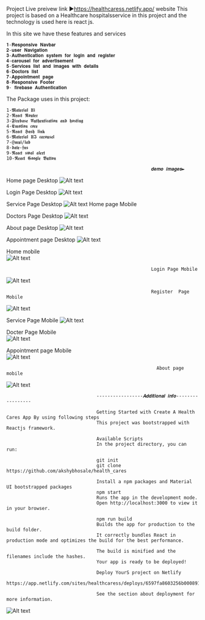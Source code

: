 Project Live preivew link ►https://healthcaress.netlify.app/ website This project is based on a Healthcare hospitalsservice in this project and the technology is used here is react js.

In this site we have these features and services

    𝟏-𝐑𝐞𝐬𝐩𝐨𝐧𝐬𝐢𝐯𝐞 𝐍𝐚𝐯𝐛𝐚𝐫
    𝟐-𝐮𝐬𝐞𝐫 𝐍𝐚𝐯𝐢𝐠𝐚𝐭𝐢𝐨𝐧
    𝟑-𝐀𝐮𝐭𝐡𝐞𝐧𝐭𝐢𝐜𝐚𝐭𝐢𝐨𝐧 𝐬𝐲𝐬𝐭𝐞𝐦 𝐟𝐨𝐫 𝐥𝐨𝐠𝐢𝐧 𝐚𝐧𝐝 𝐫𝐞𝐠𝐢𝐬𝐭𝐞𝐫
    𝟒-𝐜𝐚𝐫𝐨𝐮𝐬𝐞𝐥 𝐟𝐨𝐫 𝐚𝐝𝐯𝐞𝐫𝐭𝐢𝐬𝐞𝐦𝐞𝐧𝐭
    𝟓-𝐒𝐞𝐫𝐯𝐢𝐜𝐞𝐬 𝐥𝐢𝐬𝐭 𝐚𝐧𝐝 𝐢𝐦𝐚𝐠𝐞𝐬 𝐰𝐢𝐭𝐡 𝐝𝐞𝐭𝐚𝐢𝐥𝐬
    𝟔-𝐃𝐨𝐜𝐭𝐨𝐫𝐬 𝐥𝐢𝐬𝐭
    𝟕-𝐀𝐩𝐩𝐨𝐢𝐧𝐭𝐦𝐞𝐧𝐭 𝐩𝐚𝐠𝐞
    𝟖-𝐑𝐞𝐬𝐩𝐨𝐧𝐬𝐢𝐯𝐞 𝐅𝐨𝐨𝐭𝐞𝐫
    𝟗- 𝐟𝐢𝐫𝐞𝐛𝐚𝐬𝐞 𝐀𝐮𝐭𝐡𝐞𝐧𝐭𝐢𝐜𝐚𝐭𝐢𝐨𝐧

The Package uses in this project:

    1-𝕸𝖆𝖙𝖊𝖗𝖎𝖆𝖑 𝖀𝖎
    2-𝕽𝖊𝖆𝖈𝖙 𝕽𝖔𝖚𝖙𝖊𝖗
    3-𝕱𝖎𝖗𝖊𝖇𝖆𝖘𝖊 𝕬𝖚𝖙𝖍𝖊𝖓𝖙𝖎𝖈𝖆𝖙𝖎𝖔𝖓 𝖆𝖓𝖉 𝖍𝖔𝖘𝖙𝖎𝖓𝖌 
    4-𝕰𝖒𝖔𝖙𝖎𝖔𝖓 𝖈𝖔𝖗𝖊
    5-𝕽𝖊𝖆𝖈𝖙 𝕳𝖆𝖘𝖍 𝖑𝖎𝖓𝖐
    6-𝕸𝖆𝖙𝖊𝖗𝖎𝖆𝖑 𝖀𝕴 𝖈𝖆𝖗𝖔𝖚𝖘𝖊𝖑
    7-@𝖒𝖚𝖎/𝖑𝖆𝖇
    8-𝖉𝖆𝖙𝖊-𝖋𝖓𝖘
    9-𝕽𝖊𝖆𝖈𝖙 𝖘𝖜𝖆𝖑 𝖆𝖑𝖊𝖗𝖙
    10-𝕽𝖊𝖆𝖈𝖙 𝕲𝖔𝖔𝖌𝖑𝖊 𝕭𝖚𝖙𝖙𝖔𝖓

                                                         𝒅𝒆𝒎𝒐 𝒊𝒎𝒂𝒈𝒆𝒔► 
 Home page Desktop
                                       ![Alt text](screenshot/healthcaress.netlify.app_home_desktop.png)

Login Page Desktop
                                        ![Alt text](screenshot/healthcaress.netlify.app_login.png)



Service Page Desktop
                                        ![Alt text](screenshot/healthcaress.netlify.app__services.png)
                                                        Home page Mobile

 Doctors Page Desktop
                                        ![Alt text](screenshot/healthcaress.netlify.app__doctor.png)


About page Desktop
                                        ![Alt text](screenshot/healthcaress.netlify.app_about.png)


Appointment page Desktop
                                        ![Alt text](screenshot/healthcaress.netlify.app__appointment.png)


Home mobile                                                        
![Alt text](<screenshot/healthcaress.netlify.app_(iPhone 14 Pro Max)_home.png>)

                                                       
                                                         Login Page Mobile
![Alt text](<screenshot/healthcaress.netlify.app_(iPhone 14 Pro Max)_login.png>)



                                                         Register  Page Mobile
![Alt text](<screenshot/healthcaress.netlify.app_(iPhone 14 Pro Max)_login_register.png>)


                                                       


Service Page Mobile
![Alt text](<screenshot/healthcaress.netlify.app_(iPhone 14 Pro Max)_services.png>)

                                                           


Docter Page Mobile                                                           
![Alt text](<screenshot/healthcaress.netlify.app_(iPhone 14 Pro Max)_docter.png>)
                                                           
                                                           


Appointment page Mobile                                                           
![Alt text](<screenshot/healthcaress.netlify.app_(iPhone 14 Pro Max)_appointment.png>)
                                                           
                                                          



                                                           About page mobile 
![Alt text](<screenshot/healthcaress.netlify.app_(iPhone 14 Pro Max)_about.png>)



                                                        
                                     -----------------𝑨𝒅𝒅𝒊𝒕𝒊𝒐𝒏𝒂𝒍 𝒊𝒏𝒇𝒐-----------------
                                     
                                     Getting Started with Create A Health Cares App By using following steps
                                     This project was bootstrapped with Reactjs framework.
                                     
                                     Available Scripts
                                     In the project directory, you can run:
                                     
                                     git init
                                     git clone https://github.com/akshybhosale/health_cares
                                     
                                     Install a npm packages and Material UI bootstrapped packages
                                     npm start
                                     Runs the app in the development mode.
                                     Open http://localhost:3000 to view it in your browser.
                                     
                                     npm run build
                                     Builds the app for production to the build folder.
                                     It correctly bundles React in production mode and optimizes the build for the best performance.
                                     
                                     The build is minified and the filenames include the hashes.
                                     Your app is ready to be deployed!
                                     
                                     Deploy YourS project on Netlify
                                     https://app.netlify.com/sites/healthcaress/deploys/6597fa8603256b000891f758
                                     
                                     See the section about deployment for more information.


                                                        
![Alt text](<screenshot/best of luck.jpg>)
                                                        
